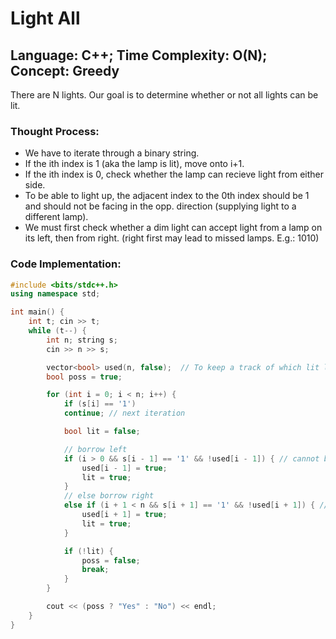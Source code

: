 # Light All
## Language: C++; Time Complexity: O(N); Concept: Greedy

There are N lights. Our goal is to determine whether or not all lights can be lit. 

### Thought Process:  
- We have to iterate through a binary string.  
- If the ith index is 1 (aka the lamp is lit), move onto i+1.  
- If the ith index is 0, check whether the lamp can recieve light from either side.
- To be able to light up, the adjacent index to the 0th index should be 1 and should not be facing in the opp. direction (supplying light to a different lamp).
- We must first check whether a dim light can accept light from a lamp on its left, then from right. (right first may lead to missed lamps. E.g.: 1010)

### Code Implementation:
```cpp
#include <bits/stdc++.h>
using namespace std;

int main() {
    int t; cin >> t;
    while (t--) {
        int n; string s;
        cin >> n >> s;

        vector<bool> used(n, false);  // To keep a track of which lit lamps are used already
        bool poss = true;

        for (int i = 0; i < n; i++) {
            if (s[i] == '1')
            continue; // next iteration

            bool lit = false;

            // borrow left
            if (i > 0 && s[i - 1] == '1' && !used[i - 1]) { // cannot borrow from left on 0th index
                used[i - 1] = true;
                lit = true;
            }
            // else borrow right
            else if (i + 1 < n && s[i + 1] == '1' && !used[i + 1]) { // cannot borrow from left on (n-1)th index
                used[i + 1] = true;
                lit = true;
            }

            if (!lit) {
                poss = false;
                break;
            }
        }

        cout << (poss ? "Yes" : "No") << endl;
    }
}

```

